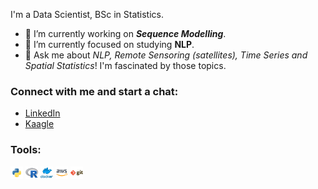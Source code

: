 I'm a Data Scientist, BSc in Statistics.

- 🔭 I’m currently working on **_Sequence Modelling_**.
- 🌱 I’m currently focused on studying **NLP**.
- 💬 Ask me about _NLP, Remote Sensoring (satellites), Time Series and Spatial Statistics_! I'm fascinated by those topics.

### Connect with me and start a chat:
- [LinkedIn](https://www.linkedin.com/in/adriel-martins-12839a128/)
- [Kaagle](https://www.kaggle.com/adrielmartins)

### Tools:
<code><img height="20" src="https://raw.githubusercontent.com/github/explore/80688e429a7d4ef2fca1e82350fe8e3517d3494d/topics/python/python.png"></code>
<code><img height="20" src="https://raw.githubusercontent.com/github/explore/80688e429a7d4ef2fca1e82350fe8e3517d3494d/topics/r/r.png"></code>
<code><img height="20" src="https://raw.githubusercontent.com/github/explore/80688e429a7d4ef2fca1e82350fe8e3517d3494d/topics/docker/docker.png"></code>
<code><img height="20" src="https://raw.githubusercontent.com/github/explore/fbceb94436312b6dacde68d122a5b9c7d11f9524/topics/aws/aws.png"></code>
<code><img height="20" src="https://raw.githubusercontent.com/github/explore/80688e429a7d4ef2fca1e82350fe8e3517d3494d/topics/git/git.png"></code>
